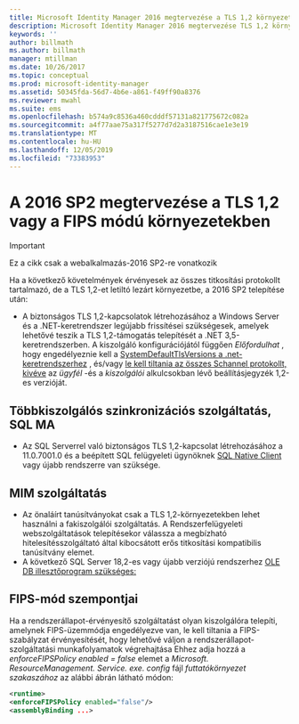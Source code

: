 ```yaml
---
title: Microsoft Identity Manager 2016 megtervezése a TLS 1,2 környezetben | Microsoft Docs
description: Microsoft Identity Manager 2016 megtervezése TLS 1,2 környezetben
keywords: ''
author: billmath
ms.author: billmath
manager: mtillman
ms.date: 10/26/2017
ms.topic: conceptual
ms.prod: microsoft-identity-manager
ms.assetid: 50345fda-56d7-4b6e-a861-f49ff90a8376
ms.reviewer: mwahl
ms.suite: ems
ms.openlocfilehash: b574a9c8536a460cdddf57131a821775672c082a
ms.sourcegitcommit: a4f77aae75a317f5277d7d2a3187516cae1e3e19
ms.translationtype: MT
ms.contentlocale: hu-HU
ms.lasthandoff: 12/05/2019
ms.locfileid: "73383953"
---
```

# <a name="planning-mim-2016-sp2-in-tls-12-or-fips-mode-environments"></a>A 2016 SP2 megtervezése a TLS 1,2 vagy a FIPS módú környezetekben


> [!IMPORTANT]
> Ez a cikk csak a webalkalmazás-2016 SP2-re vonatkozik

Ha a következő követelmények érvényesek az összes titkosítási protokollt tartalmazó, de a TLS 1,2-et letiltó lezárt környezetbe, a 2016 SP2 telepítése után:
- A biztonságos TLS 1,2-kapcsolatok létrehozásához a Windows Server és a .NET-keretrendszer legújabb frissítései szükségesek, amelyek lehetővé teszik a TLS 1,2-támogatás telepítését a .NET 3,5-keretrendszerben. A kiszolgáló konfigurációjától függően *Előfordulhat* , hogy engedélyeznie kell a [SystemDefaultTlsVersions a .net-keretrendszerhez](https://support.microsoft.com/help/3154520/support-for-tls-system-default-versions-included-in-the-net-framework) , és/vagy [le kell tiltania az összes Schannel protokollt, kivéve](https://docs.microsoft.com/windows-server/security/tls/tls-registry-settings) az *ügyfél* -és a *kiszolgálói* alkulcsokban lévő beállításjegyzék 1,2-es verzióját.

## <a name="mim-synchronization-service-sql-ma"></a>Többkiszolgálós szinkronizációs szolgáltatás, SQL MA

- Az SQL Serverrel való biztonságos TLS 1,2-kapcsolat létrehozásához a 11.0.7001.0 és a beépített SQL felügyeleti ügynöknek [SQL Native Client](https://www.microsoft.com/download/details.aspx?id=50402) vagy újabb rendszerre van szüksége.

## <a name="mim-service"></a>MIM szolgáltatás
- Az önaláírt tanúsítványokat csak a TLS 1,2-környezetekben lehet használni a fakiszolgálói szolgáltatás. A Rendszerfelügyeleti webszolgáltatások telepítésekor válassza a megbízható hitelesítésszolgáltató által kibocsátott erős titkosítási kompatibilis tanúsítvány elemet.
- A következő SQL Server 18,2-es vagy újabb verziójú rendszerhez [OLE DB illesztőprogram szükséges:](https://www.microsoft.com/download/details.aspx?id=56730)

## <a name="fips-mode-considerations"></a>FIPS-mód szempontjai

Ha a rendszerállapot-érvényesítő szolgáltatást olyan kiszolgálóra telepíti, amelynek FIPS-üzemmódja engedélyezve van, le kell tiltania a FIPS-szabályzat érvényesítését, hogy lehetővé váljon a rendszerállapot-szolgáltatási munkafolyamatok végrehajtása Ehhez adja hozzá a *enforceFIPSPolicy enabled = false* elemet a *Microsoft. ResourceManagement. Service. exe. config* fájl *futtatókörnyezet* *szakaszához* az alábbi ábrán látható módon:

```XML
<runtime>
<enforceFIPSPolicy enabled="false"/>
<assemblyBinding ...>
```    